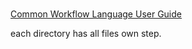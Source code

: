#

[Common Workflow Language User Guide](http://www.commonwl.org/user_guide/)

each directory has all files own step.
